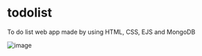 # todolist

To do list web app made by using HTML, CSS, EJS and MongoDB

![image](https://user-images.githubusercontent.com/56268987/130240675-7ec683df-c6f8-44a7-a617-b8b5ff68c621.png)
